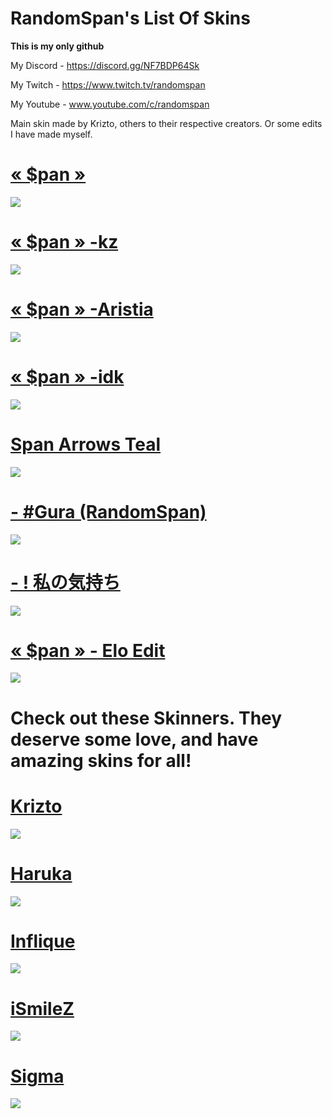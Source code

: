 # RandomSpan's List Of Skins
**This is my only github**

My Discord - https://discord.gg/NF7BDP64Sk

My Twitch - https://www.twitch.tv/randomspan

My Youtube - www.youtube.com/c/randomspan 

Main skin made by Krizto, others to their respective creators. Or some edits I have made myself. 

# [« $pan »](https://www.reddit.com/r/OsuSkins/comments/pa7437/pan_169_std_only_fully_animated/)
![](https://cdn.discordapp.com/attachments/780410261239627807/914254661685481492/pan_Gameplay.png)

# [« $pan » -kz](https://www.reddit.com/r/OsuSkins/comments/pa7437/pan_169_std_only_fully_animated/)
![](https://cdn.discordapp.com/attachments/780410261239627807/914254697899118642/pan_-kz_Gameplay.png)

# [« $pan » -Aristia](https://mega.nz/folder/aRt2yDID#RuU_BcKlGeKf_g9tt4nqPQ)
![](https://cdn.discordapp.com/attachments/780410261239627807/914256979789234196/screenshot084.png)

# [« $pan » -idk](https://drive.google.com/file/d/1hm1KOyQomNyV6MEOpl_sV90vKnT8TkOe/view)
![](https://cdn.discordapp.com/attachments/780410261239627807/914259288296390666/screenshot086.png)

# [Span Arrows Teal](https://drive.google.com/drive/u/1/folders/1vDGL_OhKfyZKJ4vDmcqbxEOmN4SfeSjm)
![](https://cdn.discordapp.com/attachments/780410261239627807/914283015658668092/Mania_Skin.png)

# [-      #Gura (RandomSpan)](https://www.dropbox.com/s/g9o2ij593a0zwc6/-%20%20%20%20%20%20%23Gura%20%28RandomSpan%29.osk?dl=0)
![](https://cdn.discordapp.com/attachments/780410261239627807/914285269266608179/Gura_Gameplay.png)

# [- ! 私の気持ち](https://drive.google.com/file/d/1g-Qx8xvNDyK73AjTrTkKtxCNQN1N0HJr/view)
![](https://cdn.discordapp.com/attachments/780410261239627807/914263168254107678/GamePlay.png)

# [« $pan » - Elo Edit](https://drive.google.com/drive/u/1/folders/1vDGL_OhKfyZKJ4vDmcqbxEOmN4SfeSjm)
![](https://cdn.discordapp.com/attachments/780410261239627807/914314154884612116/screenshot097.png)


# Check out these Skinners. They deserve some love, and have amazing skins for all!
# [Krizto](https://twitter.com/Krizto__)
![](https://cdn.discordapp.com/attachments/780410261239627807/914302045832491048/screenshot089.png)
# [Haruka](https://twitter.com/hrkpsd)
![](https://cdn.discordapp.com/attachments/780410261239627807/914304719625801748/screenshot092.png)
# [Inflique](https://twitter.com/inflique)
![](https://cdn.discordapp.com/attachments/780410261239627807/914306120217145364/screenshot093.png)
# [iSmileZ](https://twitter.com/PedroEscobqr)
![](https://cdn.discordapp.com/attachments/780410261239627807/914307459269664798/screenshot094.png)
# [Sigma](https://twitter.com/bakasigma)
![](https://cdn.discordapp.com/attachments/780410261239627807/914310074627928105/Sigma.png)
